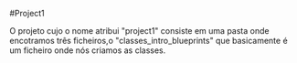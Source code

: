 #Project1

O projeto cujo o nome atribui "project1" consiste em uma pasta onde encotramos três ficheiros,o "classes_intro_blueprints" que basicamente é um ficheiro onde nós criamos as classes.
